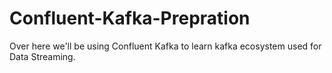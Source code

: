 # Confluent-Kafka-Prepration
Over here we'll be using Confluent Kafka to learn kafka ecosystem used for Data Streaming.
